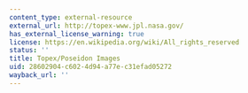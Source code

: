 ```yaml
---
content_type: external-resource
external_url: http://topex-www.jpl.nasa.gov/
has_external_license_warning: true
license: https://en.wikipedia.org/wiki/All_rights_reserved
status: ''
title: Topex/Poseidon Images
uid: 28602904-c602-4d94-a77e-c31efad05272
wayback_url: ''
---
```

